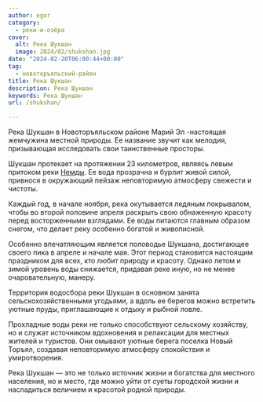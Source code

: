 ```yaml
---
author: egor
category:
  - реки-и-озёра
cover:
  alt: Река Шукшан
  image: 2024/02/shukshan.jpg
date: "2024-02-20T06:00:44+00:00"
tag:
  - новоторъяльский-район
title: Река Шукшан
description: Река Шукшан
keywords: Река Шукшан
url: /shukshan/

---
```

Река Шукшан в Новоторъяльском районе Марий Эл -настоящая жемчужина местной природы. Ее название звучит как мелодия, призывающая исследовать свои таинственные просторы.

Шукшан протекает на протяжении 23 километров, являясь левым притоком реки [Немды](/nemda/). Ее вода прозрачна и бурлит живой силой, привнося в окружающий пейзаж неповторимую атмосферу свежести и чистоты.

Каждый год, в начале ноября, река окутывается ледяным покрывалом, чтобы во второй половине апреля раскрыть свою обнаженную красоту перед восторженными взглядами. Ее воды питаются главным образом снегом, что делает реку особенно богатой и живописной.

Особенно впечатляющим является половодье Шукшана, достигающее своего пика в апреле и начале мая. Этот период становится настоящим праздником для всех, кто любит природу и красоту. Однако летом и зимой уровень воды снижается, придавая реке иную, но не менее очаровательную, манеру.

Территория водосбора реки Шукшан в основном занята сельскохозяйственными угодьями, а вдоль ее берегов можно встретить уютные пруды, приглашающие к отдыху и рыбной ловле.

Прохладные воды реки не только способствуют сельскому хозяйству, но и служат источником вдохновения и релаксации для местных жителей и туристов. Они омывают уютные берега поселка Новый Торъял, создавая неповторимую атмосферу спокойствия и умиротворения.

Река Шукшан — это не только источник жизни и богатства для местного населения, но и место, где можно уйти от суеты городской жизни и насладиться величием и красотой родной природы.
